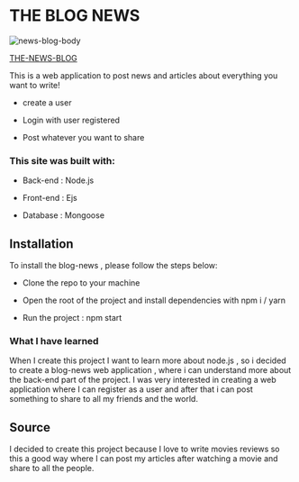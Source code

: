 # THE BLOG NEWS 

![news-blog-body](https://user-images.githubusercontent.com/88162913/211204864-b36ce16a-b0f3-411b-bca1-a3730f891800.png)

[THE-NEWS-BLOG](https://theblog-tgfy.onrender.com)

This is a web application to post news and articles about everything you want to write!

+ create a user

+ Login with user registered

+ Post whatever you want to share

### This site was built with:

+ Back-end : Node.js

+ Front-end : Ejs

+ Database : Mongoose

## Installation

To install the blog-news , please follow the steps below:

+ Clone the repo to your machine

+ Open the root of the project and install dependencies with npm i / yarn

+ Run the project : npm start


### What I have learned

When I create this project I want to learn more about node.js , so i decided to create a blog-news web application , where i can understand more about the back-end part of the project.
I was very interested in creating a web application where I can register as a user and after that i can post something to share to all my friends and the world.


## Source

I decided to create this project because I love to write movies reviews so this a good way where I can post my articles after watching a movie and share to all the people.
